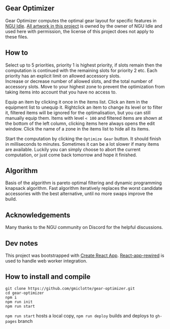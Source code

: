 ## Gear Optimizer

Gear Optimizer computes the optimal gear layout for specific features in [NGU Idle](https://www.kongregate.com/games/somethingggg/ngu-idle). [All artwork in this project](src/assets/img) is owned by the owner of NGU Idle and used here with permission, the license of this project does not apply to these files.  

## How to

Select up to 5 priorities, priority 1 is highest priority, if slots remain then the computation is continued with the remaining slots for priority 2 etc. Each priority has an explicit limit on allowed accessory slots.  
Increase or decrease number of allowed slots, and the total number of accessory slots. Move to your highest zone to prevent the optimization from taking items into account that you have no access to.

Equip an item by clicking it once in the items list. Click an item in the equipment list to unequip it. 
Rightclick an item to change its level or to filter it, filtered items will be ignored for the optimalisation, but you can still manually equip them. Items with level `< 100` and filtered items are shown at the bottom of the left column, clicking items here always opens the edit window. Click the name of a zone in the items list to hide all its items.

Start the computation by clicking the `Optimize Gear` button. It should finish in milliseconds to minutes. Sometimes it can be a lot slower if many items are available. Luckily you can simply choose to abort the current computation, or just come back tomorrow and hope it finished.

## Algorithm

Basis of the algorithm is pareto optimal filtering and dynamic programming knapsack algorithm.
Fast algorithm iteratively replaces the worst candidate accessories with the best alternative, until no more swaps improve the build.

## Acknowledgements

Many thanks to the NGU community on Discord for the helpful discussions.

## Dev notes

This project was bootstrapped with [Create React App](https://github.com/facebook/create-react-app). [React-app-rewired](https://github.com/timarney/react-app-rewired) is used to handle web worker integration.

## How to install and compile

```
git clone https://github.com/gmiclotte/gear-optimizer.git  
cd gear-optimizer  
npm i  
npm run init  
npm run start  
```
`npm run start` hosts a local copy, `npm run deploy` builds and deploys to `gh-pages` branch
